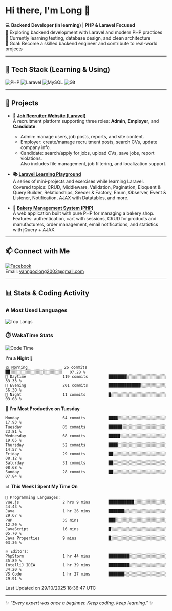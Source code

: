 # Hi there, I'm Long 👋

💻 **Backend Developer (in learning) | PHP & Laravel Focused**  
🚀 Exploring backend development with Laravel and modern PHP practices  
🌱 Currently learning testing, database design, and clean architecture  
🎯 Goal: Become a skilled backend engineer and contribute to real-world projects  

---

## 🔧 Tech Stack (Learning & Using)
![PHP](https://img.shields.io/badge/PHP-777BB4?style=for-the-badge&logo=php&logoColor=white)
![Laravel](https://img.shields.io/badge/Laravel-FF2D20?style=for-the-badge&logo=laravel&logoColor=white)
![MySQL](https://img.shields.io/badge/MySQL-005C84?style=for-the-badge&logo=mysql&logoColor=white)
![Git](https://img.shields.io/badge/Git-F05032?style=for-the-badge&logo=git&logoColor=white)

---

## 🚀 Projects

- **💼 [Job Recruiter Website (Laravel)](https://github.com/ngoclong712/web_moi_gioi_viec_lam)**  
  A recruitment platform supporting three roles: **Admin**, **Employer**, and **Candidate**.  
  - Admin: manage users, job posts, reports, and site content.  
  - Employer: create/manage recruitment posts, search CVs, update company info.  
  - Candidate: search/apply for jobs, upload CVs, save jobs, report violations.  
  Also includes file management, job filtering, and localization support.

- **📚 [Laravel Learning Playground](https://github.com/ngoclong712/web_laravel)**  
  A series of mini-projects and exercises while learning Laravel.  
  Covered topics: CRUD, Middleware, Validation, Pagination, Eloquent & Query Builder, Relationships, Seeder & Factory, Enum, Observer, Event & Listener, Notification, AJAX with Datatables, and more.  

- **🍞 [Bakery Management System (PHP)](https://github.com/ngoclong712/Bakery_Management_System)**  
  A web application built with pure PHP for managing a bakery shop.  
  Features: authentication, cart with sessions, CRUD for products and manufacturers, order management, email notifications, and statistics with jQuery + AJAX.    

---

## 📫 Connect with Me
[![Facebook](https://img.shields.io/badge/Facebook-1877F2?style=for-the-badge&logo=facebook&logoColor=white)](https://facebook.com/vanngoclong712)    
Email: vanngoclong2003@gmail.com

---

## 📊 Stats & Coding Activity

### 🔥 Most Used Languages
![Top Langs](https://github-readme-stats.vercel.app/api/top-langs/?username=ngoclong712&layout=compact&theme=radical)

### ⏱️ WakaTime Stats
<!--START_SECTION:waka-->
![Code Time](http://img.shields.io/badge/Code%20Time-87%20hrs%2057%20mins-blue)

**I'm a Night 🦉** 

```text
🌞 Morning                26 commits          ██░░░░░░░░░░░░░░░░░░░░░░░   07.28 % 
🌆 Daytime                119 commits         ████████░░░░░░░░░░░░░░░░░   33.33 % 
🌃 Evening                201 commits         ██████████████░░░░░░░░░░░   56.30 % 
🌙 Night                  11 commits          █░░░░░░░░░░░░░░░░░░░░░░░░   03.08 % 
```
📅 **I'm Most Productive on Tuesday** 

```text
Monday                   64 commits          ████░░░░░░░░░░░░░░░░░░░░░   17.93 % 
Tuesday                  85 commits          ██████░░░░░░░░░░░░░░░░░░░   23.81 % 
Wednesday                68 commits          █████░░░░░░░░░░░░░░░░░░░░   19.05 % 
Thursday                 52 commits          ████░░░░░░░░░░░░░░░░░░░░░   14.57 % 
Friday                   29 commits          ██░░░░░░░░░░░░░░░░░░░░░░░   08.12 % 
Saturday                 31 commits          ██░░░░░░░░░░░░░░░░░░░░░░░   08.68 % 
Sunday                   28 commits          ██░░░░░░░░░░░░░░░░░░░░░░░   07.84 % 
```


📊 **This Week I Spent My Time On** 

```text
💬 Programming Languages: 
Vue.js                   2 hrs 9 mins        ███████████░░░░░░░░░░░░░░   44.43 % 
Java                     1 hr 26 mins        ███████░░░░░░░░░░░░░░░░░░   29.67 % 
PHP                      35 mins             ███░░░░░░░░░░░░░░░░░░░░░░   12.20 % 
JavaScript               16 mins             █░░░░░░░░░░░░░░░░░░░░░░░░   05.70 % 
Java Properties          9 mins              █░░░░░░░░░░░░░░░░░░░░░░░░   03.36 % 

🔥 Editors: 
PhpStorm                 1 hr 44 mins        █████████░░░░░░░░░░░░░░░░   35.89 % 
IntelliJ IDEA            1 hr 39 mins        █████████░░░░░░░░░░░░░░░░   34.20 % 
VS Code                  1 hr 27 mins        ███████░░░░░░░░░░░░░░░░░░   29.91 % 
```


 Last Updated on 29/10/2025 18:36:47 UTC
<!--END_SECTION:waka-->


---

✨ *“Every expert was once a beginner. Keep coding, keep learning.”* ✨
<!--
**ngoclong712/ngoclong712** is a ✨ _special_ ✨ repository because its `README.md` (this file) appears on your GitHub profile.

Here are some ideas to get you started:

![Long's GitHub stats](https://github-readme-stats.vercel.app/api?username=ngoclong712&show_icons=true&theme=radical)  
- 🔭 I’m currently working on ...
- 🌱 I’m currently learning ...
- 👯 I’m looking to collaborate on ...
- 🤔 I’m looking for help with ...
- 💬 Ask me about ...
- 📫 How to reach me: ...
- 😄 Pronouns: ...
- ⚡ Fun fact: ...
-->
